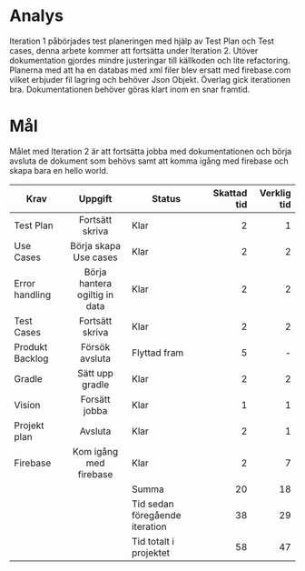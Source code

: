 # Analys

Iteration 1 påbörjades test planeringen med hjälp av Test Plan och Test cases, denna arbete kommer att fortsätta under Iteration 2. Utöver dokumentation gjordes mindre justeringar till källkoden och lite refactoring. Planerna med att ha en databas med xml filer blev ersatt med firebase.com vilket erbjuder fil lagring och behöver Json Objekt. Överlag gick iterationen bra. Dokumentationen behöver göras klart inom en snar framtid.

# Mål

Målet med Iteration 2 är att fortsätta jobba med dokumentationen och börja avsluta de dokument som behövs samt att komma igång med firebase och skapa bara en hello world. 

|**Krav**|**Uppgift**|**Status**|**Skattad tid**|**Verklig tid**|
|--------|:---------:|----------|--------------:|--------------:|
|Test Plan|Fortsätt skriva|Klar|2|1|
|Use Cases|Börja skapa Use cases|Klar|2|2|
|Error handling|Börja hantera ogiltig in data|Klar|2|2|
|Test Cases|Fortsätt skriva |Klar|2|2|
|Produkt Backlog|Försök avsluta|Flyttad fram|5|-|
|Gradle|Sätt upp gradle|Klar|2|2|
|Vision|Forsätt jobba|Klar|1|1|
|Projekt plan|Avsluta|Klar|2|1|
|Firebase|Kom igång med firebase|Klar|2|7|
| | |Summa|20|18|
| | |Tid sedan föregående iteration|38|29|
| | |Tid totalt i projektet|58|47|